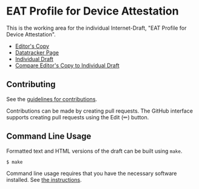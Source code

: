 <!-- regenerate: on (set to off if you edit this file) -->

# EAT Profile for Device Attestation

This is the working area for the individual Internet-Draft, "EAT Profile for Device Attestation".

* [Editor's Copy](https://rats-device-attestation.github.io/draft-poirier-rats-eat-da/#go.draft-poirier-rats-eat-da.html)
* [Datatracker Page](https://datatracker.ietf.org/doc/draft-poirier-rats-eat-da)
* [Individual Draft](https://datatracker.ietf.org/doc/html/draft-poirier-rats-eat-da)
* [Compare Editor's Copy to Individual Draft](https://rats-device-attestation.github.io/draft-poirier-rats-eat-da/#go.draft-poirier-rats-eat-da.diff)


## Contributing

See the
[guidelines for contributions](https://github.com/rats-device-attestation/draft-poirier-rats-eat-da/blob/main/CONTRIBUTING.md).

Contributions can be made by creating pull requests.
The GitHub interface supports creating pull requests using the Edit (✏) button.


## Command Line Usage

Formatted text and HTML versions of the draft can be built using `make`.

```sh
$ make
```

Command line usage requires that you have the necessary software installed.  See
[the instructions](https://github.com/martinthomson/i-d-template/blob/main/doc/SETUP.md).

